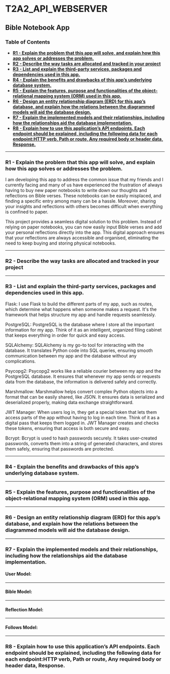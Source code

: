 # T2A2_API_WEBSERVER


## Bible Notebook App

### Table of Contents
+ [**R1 - Explain the problem that this app will solve, and explain how this app solves or addresses the problem.**](#r1) 
+ [**R2 - Describe the way tasks are allocated and tracked in your project**](#r2) 
+ [**R3 - List and explain the third-party services, packages and dependencies used in this app.**](#r3) 
+ [**R4 - Explain the benefits and drawbacks of this app’s underlying database system.**](#r4) 
+ [**R5 - Explain the features, purpose and functionalities of the object-relational mapping system (ORM) used in this app.**](#r5) 
+ [**R6 - Design an entity relationship diagram (ERD) for this app’s database, and explain how the relations between the diagrammed models will aid the database design.**](#r6) 
+ [**R7 - Explain the implemented models and their relationships, including how the relationships aid the database implementation.**](#r7) 
+ [**R8 - Explain how to use this application’s API endpoints. Each endpoint should be explained, including the following data for each endpoint:HTTP verb, Path or route, Any required body or header data, Response.**](#r8) 

---

### **R1 - Explain the problem that this app will solve, and explain how this app solves or addresses the problem.** <a id="r1"></a>

I am developing this app to address the common issue that my friends and I currently facing and many of us have experienced the frustration of always having to buy new paper notebooks to write down our thoughts and reflections on Bible verses. These notebooks can be easily misplaced, and finding a specific entry among many can be a hassle. Moreover, sharing your insights and reflections with others becomes difficult when everything is confined to paper.

This project provides a seamless digital solution to this problem. Instead of relying on paper notebooks, you can now easily input Bible verses and add your personal reflections directly into the app. This digital approach ensures that your reflections are always accessible and organised, eliminating the need to keep buying and storing physical notebooks.

---

### **R2 - Describe the way tasks are allocated and tracked in your project** <a id="r2"></a>


---

### **R3 - List and explain the third-party services, packages and dependencies used in this app.** <a id="r3"></a>

Flask:
I use Flask to build the different parts of my app, such as routes, which determine what happens when someone makes a request. It's the framework that helps structure my app and handle requests seamlessly.

PostgreSQL:
PostgreSQL is the database where I store all the important information for my app. Think of it as an intelligent, organized filing cabinet that keeps everything in order for quick and easy access.

SQLAlchemy:
SQLAlchemy is my go-to tool for interacting with the database. It translates Python code into SQL queries, ensuring smooth communication between my app and the database without any complications.

Psycopg2:
Psycopg2 works like a reliable courier between my app and the PostgreSQL database. It ensures that whenever my app sends or requests data from the database, the information is delivered safely and correctly.

Marshmallow:
Marshmallow helps convert complex Python objects into a format that can be easily shared, like JSON. It ensures data is serialized and deserialized properly, making data exchange straightforward.

JWT Manager:
When users log in, they get a special token that lets them access parts of the app without having to log in each time. Think of it as a digital pass that keeps them logged in. JWT Manager creates and checks these tokens, ensuring that access is both secure and easy.

Bcrypt:
Bcrypt is used to hash passwords securely. It takes user-created passwords, converts them into a string of generated characters, and stores them safely, ensuring that passwords are protected.

---

### **R4 - Explain the benefits and drawbacks of this app’s underlying database system.** <a id="r4"></a>


--- 

### **R5 - Explain the features, purpose and functionalities of the object-relational mapping system (ORM) used in this app.** <a id="r5"></a>


---

### **R6 - Design an entity relationship diagram (ERD) for this app’s database, and explain how the relations between the diagrammed models will aid the database design.** <a id="r6"></a>


---

### **R7 - Explain the implemented models and their relationships, including how the relationships aid the database implementation.** <a id="r7"></a>

#### User Model:

---

#### Bible Model:

---

#### Reflection Model:


---

#### Follows Model:




---

### **R8 - Explain how to use this application’s API endpoints. Each endpoint should be explained, including the following data for each endpoint:HTTP verb, Path or route, Any required body or header data, Response.** <a id="r8"></a>


